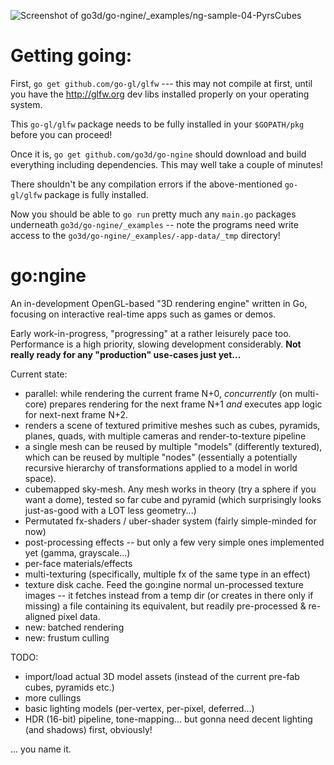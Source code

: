 ![ Screenshot of go3d/go-ngine/_examples/ng-sample-04-PyrsCubes ](https://dl.dropboxusercontent.com/u/136375/img/screens/go-ngine.png)

Getting going:
==============

First, `go get github.com/go-gl/glfw` --- this may not compile at first, until you have the http://glfw.org dev libs installed properly on your operating system.

This `go-gl/glfw` package needs to be fully installed in your `$GOPATH/pkg` before you can proceed!

Once it is, `go get github.com/go3d/go-ngine` should download and build everything including dependencies. This may well take a couple of minutes!

There shouldn't be any compilation errors if the above-mentioned `go-gl/glfw` package is fully installed.

Now you should be able to `go run` pretty much any `main.go` packages underneath `go3d/go-ngine/_examples` -- note the programs need write access to the `go3d/go-ngine/_examples/-app-data/_tmp` directory!



go:ngine
========

An in-development OpenGL-based "3D rendering engine" written in Go, focusing on interactive real-time apps such as games or demos.

Early work-in-progress, "progressing" at a rather leisurely pace too. Performance is a high priority, slowing development considerably. **Not really ready for any "production" use-cases just yet...**

Current state:

- parallel: while rendering the current frame N+0, *concurrently* (on multi-core) prepares rendering for the next frame N+1 *and* executes app logic for next-next frame N+2.
- renders a scene of textured primitive meshes such as cubes, pyramids, planes, quads, with multiple cameras and render-to-texture pipeline
- a single mesh can be reused by multiple "models" (differently textured), which can be reused by multiple "nodes" (essentially a potentially recursive hierarchy of transformations applied to a model in world space).
- cubemapped sky-mesh. Any mesh works in theory (try a sphere if you want a dome), tested so far cube and pyramid (which surprisingly looks just-as-good with a LOT less geometry...)
- Permutated fx-shaders / uber-shader system (fairly simple-minded for now)
- post-processing effects -- but only a few very simple ones implemented yet (gamma, grayscale...)
- per-face materials/effects
- multi-texturing (specifically, multiple fx of the same type in an effect)
- texture disk cache. Feed the go:ngine normal un-processed texture images -- it fetches instead from a temp dir (or creates in there only if missing) a file containing its equivalent, but readily pre-processed & re-aligned pixel data.
- new: batched rendering
- new: frustum culling

TODO:

- import/load actual 3D model assets (instead of the current pre-fab cubes, pyramids etc.)
- more cullings
- basic lighting models (per-vertex, per-pixel, deferred...)
- HDR (16-bit) pipeline, tone-mapping... but gonna need decent lighting (and shadows) first, obviously!

... you name it.
